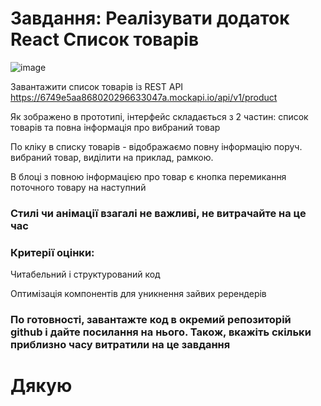 # Завдання: Реалізувати додаток React Список товарів

![image](https://github.com/user-attachments/assets/0d61fa3c-44eb-4668-8f65-3b340509d681)


Завантажити список товарів із REST API https://6749e5aa868020296633047a.mockapi.io/api/v1/product

Як зображено в прототипі, інтерфейс складається з 2 частин: список товарів та повна інформація про вибраний товар

По кліку в списку товарів - відображаємо повну інформацію поруч. вибраний товар, виділити на приклад, рамкою.

В блоці з повною інформацією про товар є кнопка перемикання поточного товару на наступний

### Стилі чи анімації взагалі не важливі, не витрачайте на це час

### Критерії оцінки:

Читабельний і структурований код

Оптимізація компонентів для уникнення зайвих ререндерів

### По готовності, завантажте код в окремий репозиторій github і дайте посилання на нього. Також, вкажіть скільки приблизно часу витратили на це завдання

# Дякую
